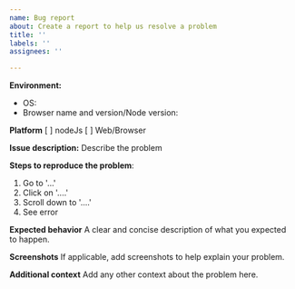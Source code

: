 ```yaml
---
name: Bug report
about: Create a report to help us resolve a problem
title: ''
labels: ''
assignees: ''

---
```


**Environment:**
- OS:
- Browser name and version/Node version: 

**Platform**
[ ] nodeJs
[ ] Web/Browser

**Issue description:**
Describe the problem

**Steps to reproduce the problem**:
1. Go to '...'
2. Click on '....'
3. Scroll down to '....'
4. See error

**Expected behavior**
A clear and concise description of what you expected to happen.

**Screenshots**
If applicable, add screenshots to help explain your problem.

**Additional context**
Add any other context about the problem here.
